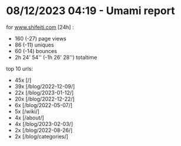 # 08/12/2023 04:19 - Umami report
for www.shifeiti.com [24h] :

 - 160 (-27) page views
 - 86 (-11) uniques
 - 60 (-14) bounces
 - 2h 24' 54'' (-1h 26' 28'') totaltime


top 10 urls:
 - 45x [/]
 - 39x [/blog/2022-12-09/]
 - 22x [/blog/2023-01-12/]
 - 20x [/blog/2022-12-22/]
 - 6x [/blog/2022-05-07/]
 - 5x [/wiki/]
 - 4x [/about/]
 - 4x [/blog/2023-02-03/]
 - 2x [/blog/2022-08-26/]
 - 2x [/blog/categories/]


